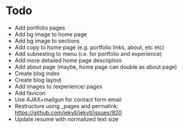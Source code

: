 # Todo

- Add portfolio pages
- Add bg image to home page
- Add bg image to sections
- Add copy to home page (e.g. portfolio links, about, etc etc)
- Add subnesting to menu (i.e. for portfolio and experience)
- Add more detailed home page description
- Add about page (maybe, home page can double as about page)
- Create blog index
- Create blog layout
- Add images to /experience/ pages
- Add favicon
- Use AJAX+mailgun for contact form email
- Restructure using _pages and permalink: https://github.com/jekyll/jekyll/issues/920
- Update resume with normalized text size